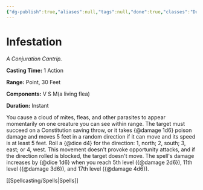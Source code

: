 ```yaml
---
{"dg-publish":true,"aliases":null,"tags":null,"done":true,"classes":"Druid, Sorcerer, Warlock, Wizard,","spellLevel":0,"school":"Conjuration","source":"XGE","permalink":"/spells/infestation/","dgHomeLink":false,"dgPassFrontmatter":true}
---
```


# Infestation
*A Conjuration Cantrip.*

**Casting Time:** 1 Action

**Range:** Point, 30 Feet

**Components:** V S M(a living flea)

**Duration:** Instant

You cause a cloud of mites, fleas, and other parasites to appear momentarily on one creature you can see within range. The target must succeed on a Constitution saving throw, or it takes {@damage 1d6} poison damage and moves 5 feet in a random direction if it can move and its speed is at least 5 feet. Roll a {@dice d4} for the direction: 1, north; 2, south; 3, east; or 4, west. This movement doesn't provoke opportunity attacks, and if the direction rolled is blocked, the target doesn't move.
The spell's damage increases by {@dice 1d6} when you reach 5th level ({@damage 2d6}), 11th level ({@damage 3d6}), and 17th level ({@damage 4d6}).

[[Spellcasting/Spells|Spells]]